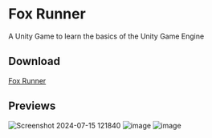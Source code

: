 # Fox Runner
 A Unity Game to learn the basics of the Unity Game Engine
 
## Download
<a href="https://ellisya.itch.io/fox-runner" target="_blank"> Fox Runner </a>
<br>

## Previews
![Screenshot 2024-07-15 121840](https://github.com/user-attachments/assets/e85a2c8b-db85-4f57-ad96-ff03319e0013)
![image](https://github.com/user-attachments/assets/af70fdba-4c7f-4ea2-87df-1356b1a52ad6)
![image](https://github.com/user-attachments/assets/fc54871b-f6ca-4865-bf8e-743d484f617d)


 
